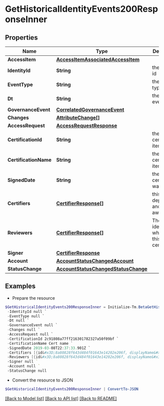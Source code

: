 # GetHistoricalIdentityEvents200ResponseInner
## Properties

Name | Type | Description | Notes
------------ | ------------- | ------------- | -------------
**AccessItem** | [**AccessItemAssociatedAccessItem**](AccessItemAssociatedAccessItem.md) |  | [optional] 
**IdentityId** | **String** | the identity id | [optional] 
**EventType** | **String** | the event type | [optional] 
**Dt** | **String** | the date of event | [optional] 
**GovernanceEvent** | [**CorrelatedGovernanceEvent**](CorrelatedGovernanceEvent.md) |  | [optional] 
**Changes** | [**AttributeChange[]**](AttributeChange.md) |  | [optional] 
**AccessRequest** | [**AccessRequestResponse**](AccessRequestResponse.md) |  | [optional] 
**CertificationId** | **String** | the id of the certification item | [optional] 
**CertificationName** | **String** | the certification item name | [optional] 
**SignedDate** | **String** | the date ceritification was signed | [optional] 
**Certifiers** | [**CertifierResponse[]**](CertifierResponse.md) | this field is deprecated and may go away | [optional] 
**Reviewers** | [**CertifierResponse[]**](CertifierResponse.md) | The list of identities who review this certification | [optional] 
**Signer** | [**CertifierResponse**](CertifierResponse.md) |  | [optional] 
**Account** | [**AccountStatusChangedAccount**](AccountStatusChangedAccount.md) |  | [optional] 
**StatusChange** | [**AccountStatusChangedStatusChange**](AccountStatusChangedStatusChange.md) |  | [optional] 

## Examples

- Prepare the resource
```powershell
$GetHistoricalIdentityEvents200ResponseInner = Initialize-Tm.BetaGetHistoricalIdentityEvents200ResponseInner  -AccessItem null `
 -IdentityId null `
 -EventType null `
 -Dt null `
 -GovernanceEvent null `
 -Changes null `
 -AccessRequest null `
 -CertificationId 2c91808a77ff216301782327a50f09bf `
 -CertificationName Cert name `
 -SignedDate 2019-03-08T22:37:33.901Z `
 -Certifiers [{id&#x3D;8a80828f643d484f01643e14202e206f, displayName&#x3D;John Snow}] `
 -Reviewers [{id&#x3D;8a80828f643d484f01643e14202e206f, displayName&#x3D;John Snow}] `
 -Signer null `
 -Account null `
 -StatusChange null
```

- Convert the resource to JSON
```powershell
$GetHistoricalIdentityEvents200ResponseInner | ConvertTo-JSON
```

[[Back to Model list]](../README.md#documentation-for-models) [[Back to API list]](../README.md#documentation-for-api-endpoints) [[Back to README]](../README.md)

